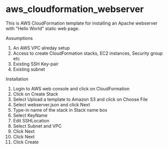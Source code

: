 # aws_cloudformation_webserver

This is AWS CloudFormation template for installing an Apache webserver with "Hello World" static web page.

Assumptions
1) An AWS VPC alreday setup
2) Access to create CloudFormation stacks, EC2 instances, Security group etc
3) Existing SSH Key-pair
4) Existing subnet

Installation

1) Login to AWS web console and click on CloudFormation
2) Click on Create Stack
3) Select Upload a template to Amazon S3 and click on Choose File
4) Select webserver.json and click Next
5) Type-in name of the stack in Stack name box
6) Select KeyName
7) Edit SSHLocation
8) Select Subnet and VPC
9) Click Next
10) Click Next
11) Click Create
